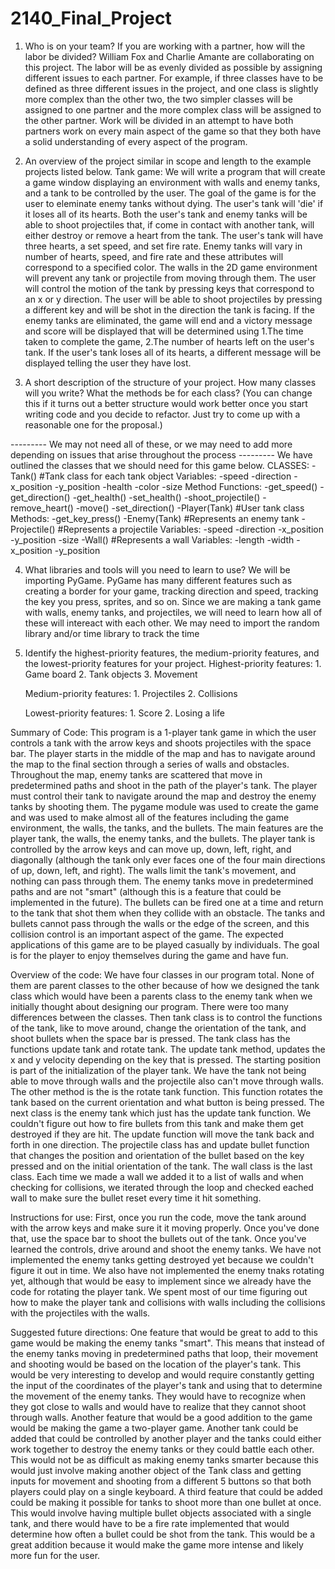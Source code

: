 # 2140_Final_Project
1. Who is on your team? If you are working with a partner, how will the labor be divided? 
    William Fox and Charlie Amante are collaborating on this project. The labor will be as evenly divided as possible by assigning
    different issues to each partner. For example, if three classes have to be defined as three different issues in the project,
    and one class is slightly more complex than the other two, the two simpler classes will be assigned to one partner and the 
    more complex class will be assigned to the other partner. Work will be divided in an attempt to have both partners work on
    every main aspect of the game so that they both have a solid understanding of every aspect of the program.

2. An overview of the project similar in scope and length to the example projects listed below.
Tank game:
    We will write a program that will create a game window displaying an environment with walls and enemy tanks, and a tank to be controlled by the user. The goal of the game is for the user to eleminate enemy tanks without dying. The user's tank will 'die' if it loses all of its hearts. Both the user's tank and  enemy tanks will be able to shoot projectiles that, if come in contact with another tank, will either destroy or remove a heart from the tank. The user's tank will have three hearts, a set speed, and set fire rate. Enemy tanks will vary in number of hearts, speed, and fire rate and these attributes will correspond to a specified color. The walls in the 2D game environment will prevent any tank or projectile from moving through them. The user will control the motion of the tank by pressing keys that correspond to an x or y direction. The user will be able to shoot projectiles by pressing a different key and will be shot in the direction the tank is facing. If the enemy tanks are eliminated,
    the game will end and a victory message and score will be displayed that will be determined using 1.The time taken to complete the game, 2.The number of hearts left on the user's tank. If the user's tank loses all of its hearts, a different message will be displayed telling the user they have lost.   

3. A short description of the structure of your project. How many classes will you write? What the methods be for each class? (You can change this if it turns out a better structure would work better once you start writing code and you decide to refactor. Just try to come up with a reasonable one for the proposal.)

--------- We may not need all of these, or we may need to add more depending on issues that arise throughout the process ---------
We have outlined the classes that we should need for this game below.
    CLASSES:
        -Tank()                         #Tank class for each tank object
           Variables:
            -speed
            -direction
            -x_position
            -y_position
            -health
            -color
            -size
           Method Functions:
            -get_speed()
            -get_direction()
            -get_health()
            -set_health()
            -shoot_projectile()
            -remove_heart()
            -move()
            -set_direction()
        -Player(Tank)                   #User tank class
           Methods:
            -get_key_press()
        -Enemy(Tank)                    #Represents an enemy tank
        -Projectile()                   #Represents a projectile
           Variables:
            -speed
            -direction
            -x_position
            -y_position
            -size
        -Wall()                         #Represents a wall
           Variables:
            -length
            -width
            -x_position
            -y_position

4. What libraries and tools will you need to learn to use?
    We will be importing PyGame. PyGame has many different features such as creating a border for your game, tracking direction and speed, tracking the key you press, sprites, and so on. Since we are making a tank game with walls, enemy tanks, and projectiles, we will need to learn how all of these will intereact with each other. We may need to import the random library and/or time library to track the time 

5. Identify the highest-priority features, the medium-priority features, and the lowest-priority features for your project.
    Highest-priority features:
        1. Game board
        2. Tank objects
        3. Movement
    
    Medium-priority features:
        1. Projectiles
        2. Collisions

    Lowest-priority features:
        1. Score
        2. Losing a life






Summary of Code:
This program is a 1-player tank game in which the user controls a tank with the arrow keys and shoots projectiles with the space bar. The player starts in the middle of the map and has to navigate around the map to the final section through a series of walls and obstacles. Throughout the map, enemy tanks are scattered that move in predetermined paths and shoot in the path of the player's tank. The player must control their tank to navigate around the map and destroy the enemy tanks by shooting them. The pygame module was used to create the game and was used to make almost all of the features including the game environment, the walls, the tanks, and the bullets. The main features are the player tank, the walls, the enemy tanks, and the bullets. The player tank is controlled by the arrow keys and can move up, down, left, right, and diagonally (although the tank only ever faces one of the four main directions of up, down, left, and right). The walls limit the tank's movement, and nothing can pass through them. The enemy tanks move in predetermined paths and are not "smart" (although this is a feature that could be implemented in the future). The bullets can be fired one at a time and return to the tank that shot them when they collide with an obstacle. The tanks and bullets cannot pass through the walls or the edge of the screen, and this collision control is an important aspect of the game. The expected applications of this game are to be played casually by individuals. The goal is for the player to enjoy themselves during the game and have fun.

Overview of the code:
We have four classes in our program total. None of them are parent classes to the other because of how we designed the tank class which would have been a parents class to the enemy tank when we initially thought about designing our program. There were too many differences between the classes. Then tank class is to control the functions of the tank, like to move around, change the orientation of the tank, and shoot bullets when the space bar is pressed. The tank class has the functions update tank and rotate tank. The update tank method, updates the x and y velocity depending on the key that is pressed. The starting position is part of the initialization of the player tank. We have the tank not being able to move through walls and the projectile also can't move through walls. The other method is the is the rotate tank function. This function rotates the tank based on the current orientation and what button is being pressed. The next class is the enemy tank which just has the update tank function. We couldn't figure out how to fire bullets from this tank and make them get destroyed if they are hit. The update function will move the tank back and forth in one direction. The projectile class has and update bullet function that changes the position and orientation of the bullet based on the key pressed and on the initial orientation of the tank. The wall class is the last class. Each time we made a wall we added it to a list of walls and when checking for collisions, we iterated through the loop and checked eached wall to make sure the bullet reset every time it hit something.


Instructions for use:
First, once you run the code, move the tank around with the arrow keys and make sure it it moving properly. Once you've done that, use the space bar to shoot the bullets out of the tank. Once you've learned the controls, drive around and shoot the enemy tanks. We have not implemented the enemy tanks getting destroyed yet because we couldn't figure it out in time. We also have not implemented the enemy tnaks rotating yet, although that would be easy to implement since we already have the code for rotating the player tank. We spent most of our time figuring out how to make the player tank and collisions with walls including the collisions with the projectiles with the walls.


Suggested future directions:
One feature that would be great to add to this game would be making the enemy tanks "smart". This means that instead of the enemy tanks moving in predetermined paths that loop, their movement and shooting would be based on the location of the player's tank. This would be very interesting to develop and would require constantly getting the input of the coordinates of the player's tank and using that to determine the movement of the enemy tanks. They would have to recognize when they got close to walls and would have to realize that they cannot shoot through walls. Another feature that would be a good addition to the game would be making the game a two-player game. Another tank could be added that could be controlled by another player and the tanks could either work together to destroy the enemy tanks or they could battle each other. This would not be as difficult as making enemy tanks smarter because this would just involve making another object of the Tank class and getting inputs for movement and shooting from a different 5 buttons so that both players could play on a single keyboard. A third feature that could be added could be making it possible for tanks to shoot more than one bullet at once. This would involve having multiple bullet objects associated with a single tank, and there would have to be a fire rate implemented that would determine how often a bullet could be shot from the tank. This would be a great addition because it would make the game more intense and likely more fun for the user.






